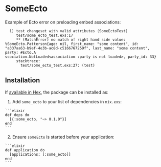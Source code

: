 # SomeEcto

Example of Ecto error on preloading embed associations:

```
  1) test changeset with valid attributes (SomeEctoTest)
     test/some_ecto_test.exs:17
     ** (MatchError) no match of right hand side value: %SomeEcto.Patterson{age: nil, first_name: "some content", id: "a337aa63-b9ef-4e3b-ac8d-c5166767259f", last_name: "some content", party: #Ecto.A
ssociation.NotLoaded<association :party is not loaded>, party_id: 33}
     stacktrace:
       test/some_ecto_test.exs:27: (test)
```

## Installation

If [available in Hex](https://hex.pm/docs/publish), the package can be installed as:

  1. Add `some_ecto` to your list of dependencies in `mix.exs`:

    ```elixir
    def deps do
      [{:some_ecto, "~> 0.1.0"}]
    end
    ```

  2. Ensure `someEcto` is started before your application:

    ```elixir
    def application do
      [applications: [:some_ecto]]
    end
    ```
